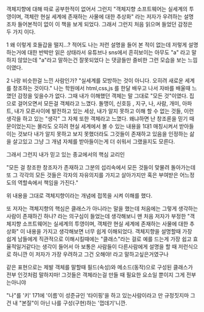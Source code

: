 객체지향에 대해 따로 공부한적이 없어서 그런지
"객체지향 소프트웨어는 실세계의 투영이며, 객체란 현실 세계에 존재하는 사물에 대한 추상화" 라는
저자가 우려하는 설명조차 들어본적이 없이 이 책을 보게 되었다.
그래서 그런지 처음 읽으며 들었던 감정은 두 가지 이다.

1 왜 이렇게 호들갑을 떨지...?
적어도 나는 저런 설명을 들어 본 적이 없는데 저렇게 설명하는거에 대한 반박만 읽은 상태라서
유튜브나 sns에서 흔히보이는 아무도 "a" 라고 말하지 않았는데
"a"라고 말하는건 잘못되었다 는 댓글들만 즐비한 그런 모습을 보는 느낌이였다.

2 나랑 비슷한걸 느낀 사람인가?
"실세계를 모방하는 것이 아니다. 오히려 새로운 세계를 창조하는 것이다."
나는 학원에서 html,css,js 를 한달 배우고 나서 자바를 배울때 느꼈던 감정을 잊을수가 없다.
그때 내가 이해했던 객체는 말 그대로 "모든 것"이였다.
집으로 걸어오면서 모든걸 객체라고 느꼈다.
돌맹이, 신호등 , 지구, 나, 사람, 개미, 아파트,
내가 모른사이에 발전하고 있는 세상, 내가 알지 못하고 이해 할 수 없는 것들,
이런생각을 하고 있는 "생각" 그 자체 또한 객체라고 느꼈다.
왜냐하면 난 창조론을 믿기 때문이었는지는 몰라도 오히려 현실 세계에서 볼 수 있는 내용을 1대1 매칭시켜서 받아들이는 것보다
내가 알지 못하고 보지 못했더라도 그것들이 존재하고 있음을 인정하는 삶을 살고있고
그냥 그 개념 자체를 받아들이는게 더 쉬워서 그랬을지도 모른다.

그래서 그런지 내가 믿고 있는 종교에서의 핵심 교리인

"모든 걸 창조한 창조자가 존재하고 그분의 섭리속에서 모든 것들이 맞물려 돌아가는데
또 그 각각의 모든 것들은 각자의 자유의지를 가지고 살아가지만
혹은 부여받은 어느정도의 역할속에서 책임을 가진다."

위 내용을 그대로 객체지향이라는 개념에 접목을 시켜 이해를 했다.

또 저자는 객체지향의 핵심은 클래스가 아니라는 말을 했는데
처음에는 그렇게 생각하는사람이 존재하긴 하나? 라는 의구심이 들었는데
생각해보니 맨 처음 저자가 부정한
"객체지향 소프트웨어는 실세계의 투영이며, 객체란 현실 세계에 존재하는 사물에 대한 추상화"
이 내용을 가지고 생각해보면 너무 쉽게 이해되었다.
객체지향을 설명할때 가장 쉽게 남들에게 직관적으로 이해시킬때에는 "클래스"라는 걸로 예를 드는게
가장 쉽고 효율적일거같다는 생각이 들어서
아 보통은 사람들이 다른사람에게 설명을 할 때 저런식으로 하니깐
이 저자가 가장 우려하고 그건 오해야! 라고 말하고싶은거였구나

같은 표현으로는 제발 객체를 말할때 필드(속성)와 메소드(동작)으로 구성된 클래스가 전부 인것처럼 말하지마!
그것들은 객체라는걸 만들 때 필요한 요소일 뿐이지 그게 전부는아니야

"나"를  '키' 171에 '이름'이 성준규인 '타이핑'을 하고 있는사람이라고 만 규정짓지마
그건 내 "본질"이 아닌 나를 구성(구현)하는 '껍데기'니깐.